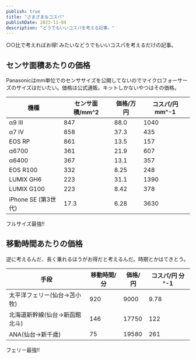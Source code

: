 ```yaml
---
publish: true
title: "さまざまなコスパ"
publishDate: 2023-11-04
description: "どうでもいいコスパを考える記事。"
---
```


○○比で考えればお得! みたいなどうでもいいコスパを考えるだけの記事。

## センサ面積あたりの価格

Panasonicはmm単位でのセンササイズを公開してないのでマイクロフォーサーズのサイズはだいたい。価格は公式通販。キットしかないやつはその価格。

|機種|センサ面積/mm^2|価格/万円|コスパ/円 mm^-1|
|----|----|----|----|
|α9 III|847|88.0|1040|
|α7 IV|858|37.3|435|
|EOS RP|861|13.5|157|
|α6700|361|21.9|607|
|α6400|367|13.1|357|
|EOS R100|332|8.25|248|
|LUMIX GH6|223|31.1|1390|
|LUMIX G100|223|8.42|378|
|iPhone SE (第3世代)|17.3|6.28|3630|

フルサイズ最強‼

## 移動時間あたりの価格

逆に考えるんだ、長く乗れるほうがお得だと考えるんだ。時期とかはてきとう。

|手段|移動時間/分|価格/円|コスパ/円 分^-1|
|----|----|----|----|
|太平洋フェリー(仙台→苫小牧)|920|9000|9.78|
|北海道新幹線(仙台→新函館北斗)|146|17750|122|
|ANA(仙台→新千歳)|75|19580|261|

フェリー最強‼

